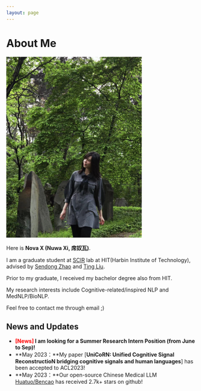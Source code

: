 ```yaml
---
layout: page
---
```


# About Me

<img src="nuwaxi.jpg" class="floatpic" width="360" height="480">

Here is **Nova X (Nuwa Xi, 席奴瓦)**.

I am a graduate student at [SCIR](http://ir.hit.edu.cn/) lab at HIT(Harbin Institute of Technology), advised by [Sendong Zhao](https://scholar.google.com/citations?user=ZtIhRvwAAAAJ&hl=zh-CN) and [Ting Liu](https://scholar.google.com/citations?user=zyMJ1V0AAAAJ&hl=zh-CN&oi=ao). 

Prior to my graduate, I received my bachelor degree also from HIT. 

My research interests include Cognitive-related/inspired NLP and MedNLP/BioNLP.

Feel free to contact me through email ;)

## News and Updates

- **<font color='red'>[News]</font> I am looking for a Summer Research Intern Position (from June to Sep)!**
- **May 2023：**My paper [**UniCoRN: Unified Cognitive Signal ReconstructioN bridging cognitive signals and human languages**] has been accepted to ACL2023!
- **May 2023：**Our open-source Chinese Medical LLM [Huatuo/Bencao](https://github.com/SCIR-HI/Huatuo-Llama-Med-Chinese) has received 2.7k+ stars on github!
